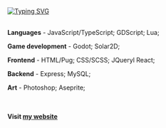<div align="left">
  <a href="https://git.io/typing-svg"><img src="https://readme-typing-svg.herokuapp.com?font=Fira+Code&duration=2500&color=98971A&center=true&vCenter=true&multiline=true&repeat=false&width=512&height=80&lines=Hello%2C+world!;I'm+Moln1kas+-+a+game+and+website+developer" alt="Typing SVG" /></a>
  <br><br>
    <p><b>Languages</b> - JavaScript/TypeScript; GDScript; Lua;</p>
    <p><b>Game development</b> - Godot; Solar2D;</p>
    <p><b>Frontend</b> - HTML/Pug; CSS/SCSS; JQueryl React;</p>
    <p><b>Backend</b> - Express; MySQL;</p>
    <p><b>Art</b> - Photoshop; Aseprite;</p>
  <br><br>
  <b>Visit <a href="https://moln1kas.github.io">my website</a></b>
</div>
